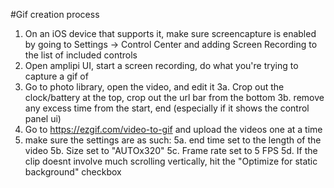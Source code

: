 #Gif creation process

1. On an iOS device that supports it, make sure screencapture is enabled by going to Settings -> Control Center and adding Screen Recording to the list of included controls
2. Open amplipi UI, start a screen recording, do what you're trying to capture a gif of
3. Go to photo library, open the video, and edit it
  3a. Crop out the clock/battery at the top, crop out the url bar from the bottom
  3b. remove any excess time from the start, end (especially if it shows the control panel ui)
4. Go to https://ezgif.com/video-to-gif and upload the videos one at a time
5. make sure the settings are as such:
  5a. end time set to the length of the video
  5b. Size set to "AUTOx320"
  5c. Frame rate set to 5 FPS
  5d. If the clip doesnt involve much scrolling vertically, hit the "Optimize for static background" checkbox
